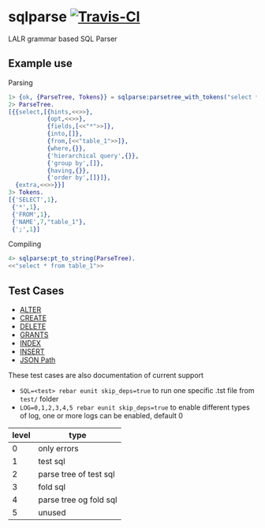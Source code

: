 sqlparse <a href="https://travis-ci.org/K2InformaticsGmbH/sqlparse"><img src="https://travis-ci.org/K2InformaticsGmbH/sqlparse.svg" alt="Travis-CI"></a>
========

LALR grammar based SQL Parser

Example use
-----------
Parsing
````erlang
1> {ok, {ParseTree, Tokens}} = sqlparse:parsetree_with_tokens("select * from table_1").
2> ParseTree.
[{{select,[{hints,<<>>},
           {opt,<<>>},
           {fields,[<<"*">>]},
           {into,[]},
           {from,[<<"table_1">>]},
           {where,{}},
           {'hierarchical query',{}},
           {'group by',[]},
           {having,{}},
           {'order by',[]}]},
  {extra,<<>>}}]
3> Tokens.
[{'SELECT',1},
 {'*',1},
 {'FROM',1},
 {'NAME',7,"table_1"},
 {';',1}]
````
Compiling
````erlang
4> sqlparse:pt_to_string(ParseTree).
<<"select * from table_1">>
````

Test Cases
---
* [ALTER](https://github.com/K2InformaticsGmbH/sqlparse/blob/master/test/alter.tst)
* [CREATE](https://github.com/K2InformaticsGmbH/sqlparse/blob/master/test/create.tst)
* [DELETE](https://github.com/K2InformaticsGmbH/sqlparse/blob/master/test/delete.tst)
* [GRANTS](https://github.com/K2InformaticsGmbH/sqlparse/blob/master/test/grants.tst)
* [INDEX](https://github.com/K2InformaticsGmbH/sqlparse/blob/master/test/index.tst)
* [INSERT](https://github.com/K2InformaticsGmbH/sqlparse/blob/master/test/insert.tst)
* [JSON Path](https://github.com/K2InformaticsGmbH/sqlparse/blob/master/test/jsonpath.tst)

These test cases are also documentation of current support

* `SQL=<test> rebar eunit skip_deps=true` to run one specific <test>.tst file  from `test/` folder
* `LOG=0,1,2,3,4,5 rebar eunit skip_deps=true` to enable different types of log, one or more logs can be enabled, default 0

level|type
---|---
0|only errors
1|test sql
2|parse tree of test sql
3|fold sql
4|parse tree og fold sql
5|unused
